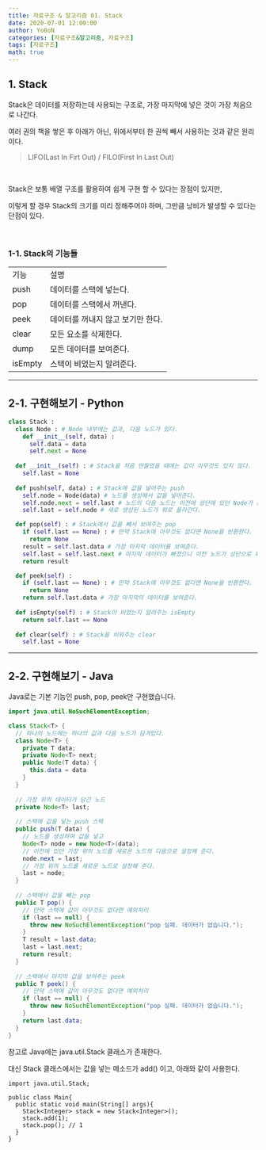 ```yaml
---
title: 자료구조 & 알고리즘 01. Stack
date: 2020-07-01 12:00:00
author: Yo0oN
categories: [자료구조&알고리즘, 자료구조]
tags: [자료구조]
math: true
---
```


## 1. Stack

Stack은 데이터를 저장하는데 사용되는 구조로, 가장 마지막에 넣은 것이 가장 처음으로 나간다.

여러 권의 책을 쌓은 후 아래가 아닌, 위에서부터 한 권씩 빼서 사용하는 것과 같은 원리이다.

> LIFO(Last In Firt Out) / FILO(First In Last Out)

<br>

Stack은 보통 배열 구조를 활용하여 쉽게 구현 할 수 있다는 장점이 있지만,

이렇게 할 경우 Stack의 크기를 미리 정해주어야 하며, 그만큼 낭비가 발생할 수 있다는 단점이 있다.

<br>

### 1-1. Stack의 기능들

<table>
  <tr>
    <td>기능</td>
    <td>설명</td>
  </tr>
  
  <tr>
    <td>push</td>
    <td>데이터를 스택에 넣는다.</td>
  </tr>
  
  <tr>
    <td>pop</td>
    <td>데이터를 스택에서 꺼낸다.</td>
  </tr>
  
  <tr>
    <td>peek</td>
    <td>데이터를 꺼내지 않고 보기만 한다.</td>
  </tr>
  
  <tr>
    <td>clear</td>
    <td>모든 요소를 삭제한다.</td>
  </tr>
  
  <tr>
    <td>dump</td>
    <td> 모든 데이터를 보여준다.</td>
  </tr>
  
  <tr>
    <td>isEmpty</td>
    <td>스택이 비었는지 알려준다.</td>
  </tr>
</table>

<hr>

## 2-1. 구현해보기 - Python

```python
class Stack :
  class Node : # Node 내부에는 값과, 다음 노드가 있다.
    def __init__(self, data) :
      self.data = data
      self.next = None
      
  def __init__(self) : # Stack을 처음 만들었을 때에는 값이 아무것도 있지 않다.
    self.last = None
  
  def push(self, data) : # Stack에 값을 넣어주는 push
    self.node = Node(data) # 노드를 생성해서 값을 넣어준다.
    self.node.next = self.last # 노드의 다음 노드는 이전에 상단에 있던 Node가 온다.
    self.last = self.node # 새로 생성된 노드가 위로 올라간다.

  def pop(self) : # Stack에서 값을 빼서 보여주는 pop
    if (self.last == None) : # 만약 Stack에 아무것도 없다면 None을 반환한다.
      return None
    result = self.last.data # 가장 마지막 데이터를 보여준다.
    self.last = self.last.next # 마지막 데이터가 빠졌으니 이전 노드가 상단으로 와야한다.
    return result

  def peek(self) :
    if (self.last == None) : # 만약 Stack에 아무것도 없다면 None을 반환한다.
      return None
    return self.last.data # 가장 마지막의 데이터를 보여준다.
    
  def isEmpty(self) : # Stack이 비었는지 알려주는 isEmpty
    return self.last == None
    
  def clear(self) : # Stack을 비워주는 clear
    self.last = None
```

<hr>

## 2-2. 구현해보기 - Java

Java로는 기본 기능인 push, pop, peek만 구현했습니다.

```java
import java.util.NoSuchElementException;

class Stack<T> {
  // 하나의 노드에는 하나의 값과 다음 노드가 담겨있다.
  class Node<T> {
    private T data;
    private Node<T> next;
    public Node(T data) {
      this.data = data
    }
  }
  
  // 가장 위의 데이터가 담긴 노드
  private Node<T> last;
  
  // 스택에 값을 넣는 push 스텍
  public push(T data) {
    // 노드를 생성하여 값을 넣고
    Node<T> node = new Node<T>(data);
    // 이전에 있던 가장 위의 노드를 새로운 노드의 다음으로 설정해 준다.
    node.next = last;
    // 가장 위의 노드를 새로운 노드로 설정해 준다.
    last = node;
  }
  
  // 스택에서 값을 빼는 pop
  public T pop() {
    // 만약 스택에 값이 아무것도 없다면 예외처리
    if (last == null) {
      throw new NoSuchElementException("pop 실패. 데이터가 없습니다.");
    }
    T result = last.data;
    last = last.next;
    return result;
  }
  
  // 스택에서 마지막 값을 보여주는 peek
  public T peek() {
    // 만약 스택에 값이 아무것도 없다면 예외처리
    if (last == null) {
      throw new NoSuchElementException("pop 실패. 데이터가 없습니다.");
    }
    return last.data;
  }
}
```

참고로 Java에는 java.util.Stack 클래스가 존재한다.

대신 Stack 클래스에서는 값을 넣는 메소드가 add() 이고, 아래와 같이 사용한다.

```ava
import java.util.Stack;

public class Main{
  public static void main(String[] args){
    Stack<Integer> stack = new Stack<Integer>();
    stack.add(1);
    stack.pop(); // 1
  }
}
```
